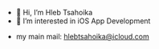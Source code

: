 - 👋 Hi, I’m Hleb Tsahoika
- 👀 I’m interested in iOS App Development
<!---
- 🌱 I’m currently learning ...
- 💞️ I’m looking to collaborate on ...
- 📫 How to reach me ...
--->
- my main mail: hlebtsahoika@icloud.com
<!---
Tsahoika-Hleb/Tsahoika-Hleb is a ✨ special ✨ repository because its `README.md` (this file) appears on your GitHub profile.
You can click the Preview link to take a look at your changes.
--->
